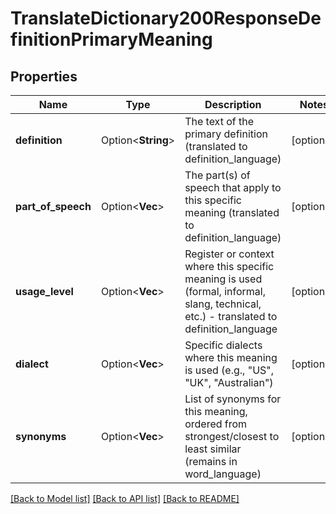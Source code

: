 # TranslateDictionary200ResponseDefinitionPrimaryMeaning

## Properties

Name | Type | Description | Notes
------------ | ------------- | ------------- | -------------
**definition** | Option<**String**> | The text of the primary definition (translated to definition_language) | [optional]
**part_of_speech** | Option<**Vec<String>**> | The part(s) of speech that apply to this specific meaning (translated to definition_language) | [optional]
**usage_level** | Option<**Vec<String>**> | Register or context where this specific meaning is used (formal, informal, slang, technical, etc.) - translated to definition_language | [optional]
**dialect** | Option<**Vec<String>**> | Specific dialects where this meaning is used (e.g., \"US\", \"UK\", \"Australian\") | [optional]
**synonyms** | Option<**Vec<String>**> | List of synonyms for this meaning, ordered from strongest/closest to least similar (remains in word_language) | [optional]

[[Back to Model list]](../README.md#documentation-for-models) [[Back to API list]](../README.md#documentation-for-api-endpoints) [[Back to README]](../README.md)


